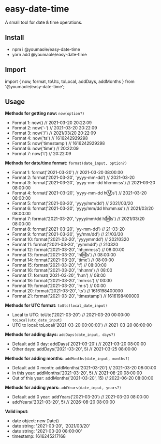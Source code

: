 # easy-date-time
A small tool for date &amp; time operations.

## Install
* npm i @youmaole/easy-date-time
* yarn add @youmaole/easy-date-time
## Import
import { now, format, toUtc, toLocal, addDays, addMonths } from '@youmaole/easy-date-time';
## Usage
**Methods for getting now:**
```now(option?)```
- Format 1: now() // 2021-03-20 20:22:09
- Format 2: now('-') // 2021-03-20 20:22:09
- Format 3: now('/') // 2021/03/20 20:22:09
- Format 4: now('ts') // 1616242929298
- Format 5: now('timestamp') // 1616242929298
- Format 6: now('time') // 20:22:09
- Format 7: now('t') // 20:22:09

**Methods for date/time format:**
```format(date_input, option?)```
- Format 1: format('2021-03-20') // 2021-03-20 08:00:00
- Format 2: format('2021-03-20', 'yyyy-mm-dd') // 2021-03-20
- Format 3: format('2021-03-20', 'yyyy-mm-dd hh:mm:ss') // 2021-03-20 08:00:00
- Format 4: format('2021-03-20', 'yyyy-mm-dd h:m:s') // 2021-03-20 08:00:00
- Format 5: format('2021-03-20', 'yyyy/mm/dd') // 2021/03/20
- Format 6: format('2021-03-20', 'yyyy/mm/dd hh:mm:ss') // 2021/03/20 08:00:00
- Format 7: format('2021-03-20', 'yyyy/mm/dd h:m:s') // 2021/03/20 08:00:00
- Format 8: format('2021-03-20', 'yy-mm-dd') // 21-03-20
- Format 9: format('2021-03-20', 'yy/mm/dd') // 21/03/20
- Format 10: format('2021-03-20', 'yyyymmdd') // 20210320
- Format 11: format('2021-03-20', 'yymmdd') // 210320
- Format 12: format('2021-03-20', 'hh:mm:ss') // 08:00:00
- Format 13: format('2021-03-20', 'h:m:s') // 08:00:00
- Format 14: format('2021-03-20', 'time') // 08:00:00
- Format 15: format('2021-03-20', 't') // 08:00:00
- Format 16: format('2021-03-20', 'hh:mm') // 08:00
- Format 17: format('2021-03-20', 'h:m') // 08:00
- Format 18: format('2021-03-20', 'mm:ss') // 00:00
- Format 19: format('2021-03-20', 'm:s') // 00:00
- Format 20: format('2021-03-20', 'ts') // 1616198400000
- Format 21: format('2021-03-20', 'timestamp') // 1616198400000

**Methods for UTC format:**
```toUtc(local_date_input)```
- Local to UTC: toUtc('2021-03-20') // 2021-03-20 00:00:00
```toLocal(utc_date_input)```
- UTC to local: toLocal('2021-03-20 00:00:00') // 2021-03-20 08:00:00

**Methods for adding days:**
```addDays(date_input, days?)```
- Default add 0 day: addDays('2021-03-20') // 2021-03-20 08:00:00
- Other days: addDays('2021-03-20', 5) // 2021-03-25 08:00:00

**Methods for adding months:**
```addMonths(date_input, months?)```
- Default add 0 month: addMonths('2021-03-20') // 2021-03-20 08:00:00
- In this year: addMonths('2021-03-20', 5) // 2021-08-20 08:00:00
- Out of this year: addMonths('2021-03-20', 15) // 2022-06-20 08:00:00

**Methods for adding years:**
```addYears(date_input, years?)```
- Default add 0 year: addYears('2021-03-20') // 2021-03-20 08:00:00
- addYears('2021-03-20', 5) // 2026-08-20 08:00:00

**Valid input:**
- date object: new Date()
- date string: '2021-03-20', '2021/03/20'
- date string: '2021-03-20 08:00:00'
- timestamp: 1616245217168
